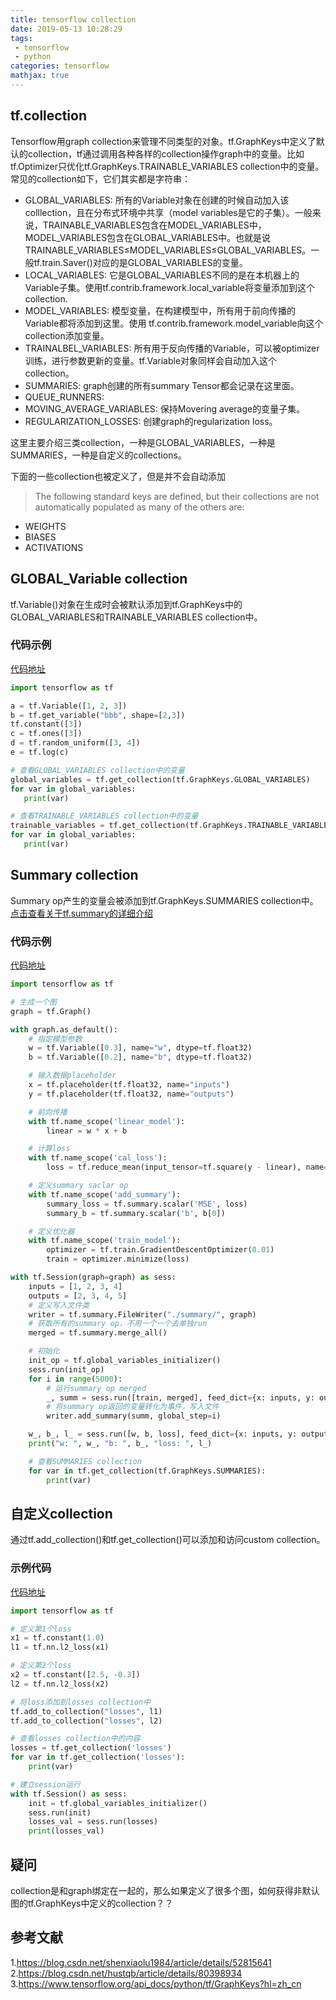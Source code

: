 ```yaml
---
title: tensorflow collection
date: 2019-05-13 10:28:29
tags:
 - tensorflow
 - python
categories: tensorflow
mathjax: true
---
```


## tf.collection
Tensorflow用graph collection来管理不同类型的对象。tf.GraphKeys中定义了默认的collection，tf通过调用各种各样的collection操作graph中的变量。比如tf.Optimizer只优化tf.GraphKeys.TRAINABLE_VARIABLES collection中的变量。常见的collection如下，它们其实都是字符串：
- GLOBAL_VARIABLES: 所有的Variable对象在创建的时候自动加入该colllection，且在分布式环境中共享（model variables是它的子集）。一般来说，TRAINABLE_VARIABLES包含在MODEL_VARIABLES中，MODEL_VARIABLES包含在GLOBAL_VARIABLES中。也就是说TRAINABLE_VARIABLES$\le$MODEL_VARIABLES$\le$GLOBAL_VARIABLES。一般tf.train.Saver()对应的是GLOBAL_VARIABLES的变量。
- LOCAL_VARIABLES: 它是GLOBAL_VARIABLES不同的是在本机器上的Variable子集。使用tf.contrib.framework.local_variable将变量添加到这个collection.
- MODEL_VARIABLES: 模型变量，在构建模型中，所有用于前向传播的Variable都将添加到这里。使用 tf.contrib.framework.model_variable向这个collection添加变量。
- TRAINALBEL_VARIABLES: 所有用于反向传播的Variable，可以被optimizer训练，进行参数更新的变量。tf.Variable对象同样会自动加入这个collection。
- SUMMARIES: graph创建的所有summary Tensor都会记录在这里面。
- QUEUE_RUNNERS: 
- MOVING_AVERAGE_VARIABLES: 保持Movering average的变量子集。
- REGULARIZATION_LOSSES: 创建graph的regularization loss。

这里主要介绍三类collection，一种是GLOBAL_VARIABLES，一种是SUMMARIES，一种是自定义的collections。

下面的一些collection也被定义了，但是并不会自动添加
> The following standard keys are defined, but their collections are not automatically populated as many of the others are:

- WEIGHTS
- BIASES
- ACTIVATIONS

## GLOBAL_Variable collection
tf.Variable()对象在生成时会被默认添加到tf.GraphKeys中的GLOBAL_VARIABLES和TRAINABLE_VARIABLES collection中。
### 代码示例
[代码地址](https://github.com/mxxhcm/code/blob/master/tf/ops/tf_global_trainable_variables_collections.py)
``` python
import tensorflow as tf

a = tf.Variable([1, 2, 3])
b = tf.get_variable("bbb", shape=[2,3])
tf.constant([3])
c = tf.ones([3])
d = tf.random_uniform([3, 4])
e = tf.log(c)

# 查看GLOBAL_VARIABLES collection中的变量
global_variables = tf.get_collection(tf.GraphKeys.GLOBAL_VARIABLES)
for var in global_variables:
   print(var)

# 查看TRAINABLE_VARIABLES collection中的变量
trainable_variables = tf.get_collection(tf.GraphKeys.TRAINABLE_VARIABLES)
for var in global_variables:
   print(var)
```

## Summary collection
Summary op产生的变量会被添加到tf.GraphKeys.SUMMARIES collection中。
[点击查看关于tf.summary的详细介绍](https://mxxhcm.github.io/2019/05/08/tensorflow-summary/)

### 代码示例
[代码地址](https://github.com/mxxhcm/code/blob/master/tf/ops/tf_summary_collection.py)
``` python
import tensorflow as tf

# 生成一个图
graph = tf.Graph()

with graph.as_default():
    # 指定模型参数
    w = tf.Variable([0.3], name="w", dtype=tf.float32)
    b = tf.Variable([0.2], name="b", dtype=tf.float32)

    # 输入数据placeholder
    x = tf.placeholder(tf.float32, name="inputs")
    y = tf.placeholder(tf.float32, name="outputs")

    # 前向传播
    with tf.name_scope('linear_model'):
        linear = w * x + b

	# 计算loss
    with tf.name_scope('cal_loss'):
        loss = tf.reduce_mean(input_tensor=tf.square(y - linear), name='loss')

	# 定义summary saclar op
    with tf.name_scope('add_summary'):
        summary_loss = tf.summary.scalar('MSE', loss)
        summary_b = tf.summary.scalar('b', b[0])

	# 定义优化器
    with tf.name_scope('train_model'):
        optimizer = tf.train.GradientDescentOptimizer(0.01)
        train = optimizer.minimize(loss)

with tf.Session(graph=graph) as sess:
	inputs = [1, 2, 3, 4]
	outputs = [2, 3, 4, 5]
    # 定义写入文件类
    writer = tf.summary.FileWriter("./summary/", graph)
    # 获取所有的summary op，不用一个一个去单独run
    merged = tf.summary.merge_all()

	# 初始化
    init_op = tf.global_variables_initializer()
    sess.run(init_op)
    for i in range(5000):
		# 运行summary op merged
        _, summ = sess.run([train, merged], feed_dict={x: inputs, y: outputs})
		# 将summary op返回的变量转化为事件，写入文件
        writer.add_summary(summ, global_step=i)

    w_, b_, l_ = sess.run([w, b, loss], feed_dict={x: inputs, y: outputs})
    print("w: ", w_, "b: ", b_, "loss: ", l_)

    # 查看SUMMARIES collection
    for var in tf.get_collection(tf.GraphKeys.SUMMARIES):
        print(var)

```

## 自定义collection
通过tf.add_collection()和tf.get_collection()可以添加和访问custom collection。
### 示例代码
[代码地址](https://github.com/mxxhcm/code/blob/master/tf/ops/tf_custom_collection.py)
``` python
import tensorflow as tf

# 定义第1个loss
x1 = tf.constant(1.0)
l1 = tf.nn.l2_loss(x1)

# 定义第2个loss
x2 = tf.constant([2.5, -0.3])
l2 = tf.nn.l2_loss(x2)

# 将loss添加到losses collection中
tf.add_to_collection("losses", l1)
tf.add_to_collection("losses", l2)

# 查看losses collection中的内容
losses = tf.get_collection('losses')
for var in tf.get_collection('losses'):
    print(var)

# 建立session运行
with tf.Session() as sess:
    init = tf.global_variables_initializer()
    sess.run(init)
    losses_val = sess.run(losses)
    print(losses_val)
```

## 疑问
collection是和graph绑定在一起的，那么如果定义了很多个图，如何获得非默认图的tf.GraphKeys中定义的collection？？

## 参考文献
1.https://blog.csdn.net/shenxiaolu1984/article/details/52815641
2.https://blog.csdn.net/hustqb/article/details/80398934
3.https://www.tensorflow.org/api_docs/python/tf/GraphKeys?hl=zh_cn
